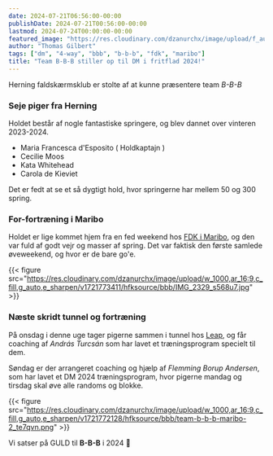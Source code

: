 ```yaml
---
date: 2024-07-21T06:56:00-00:00
publishDate: 2024-07-21T00:56:00-00:00
lastmod: 2024-07-24T00:00:00-00:00
featured_image: "https://res.cloudinary.com/dzanurchx/image/upload/f_auto,q_auto/hfksource/bbb/team-b-b-b-maribo_ydmsuf.png"
author: "Thomas Gilbert"
tags: ["dm", "4-way", "bbb", "b-b-b", "fdk", "maribo"]
title: "Team B-B-B stiller op til DM i fritflad 2024!"
---
```

Herning faldskærmsklub er stolte af at kunne præsentere team *B-B-B*

### Seje piger fra Herning
Holdet består af nogle fantastiske springere, og blev dannet over vinteren 2023-2024.
* Maria Francesca d'Esposito ( Holdkaptajn )
* Cecilie Moos
* Kata Whitehead
* Carola de Kieviet

Det er fedt at se et så dygtigt hold, hvor springerne har mellem 50 og 300 spring.

### For-fortræning i Maribo
Holdet er lige kommet hjem fra en fed weekend hos [FDK i Maribo](https://www.faldskaermsklubben.dk), og den var fuld af godt vejr og masser af spring. Det var faktisk den første samlede øveweekend, og hvor er de bare go'e.

{{< figure src="https://res.cloudinary.com/dzanurchx/image/upload/w_1000,ar_16:9,c_fill,g_auto,e_sharpen/v1721773411/hfksource/bbb/IMG_2329_s568u7.jpg" >}}

### Næste skridt tunnel og fortræning
På onsdag i denne uge tager pigerne sammen i tunnel hos [Leap](https://leapmalmo.se), og får coaching af *András Turcsán* som har lavet et træningsprogram specielt til dem. 

Søndag er der arrangeret coaching og hjælp af *Flemming Borup Andersen*, som har lavet et DM 2024 træningsprogram, hvor pigerne mandag og tirsdag skal øve alle randoms og blokke.

{{< figure src="https://res.cloudinary.com/dzanurchx/image/upload/w_1000,ar_16:9,c_fill,g_auto,e_sharpen/v1721772128/hfksource/bbb/team-b-b-b-maribo-2_te7qvn.png" >}}

Vi satser på GULD til **B-B-B** i 2024 🥇